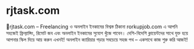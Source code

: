 # rjtask.com
🔹rjtask.com – Freelancing ও অনলাইন ইনকামের বিশ্বস্ত ঠিকানা rorkupjob.com এ আপনি সহজেই ফ্রিল্যান্সিং, রিমোট জব এবং অনলাইন ইনকামের সুযোগ খুঁজে পাবেন। দেশি-বিদেশি ক্লায়েন্টদের সাথে যুক্ত হয়ে আপনার স্কিল দিয়ে আয় করুন এখনই! অনলাইন ক্যারিয়ার গড়ার সবচেয়ে সহজ পথ – একসাথে কাজ শুরু করি আজই!
